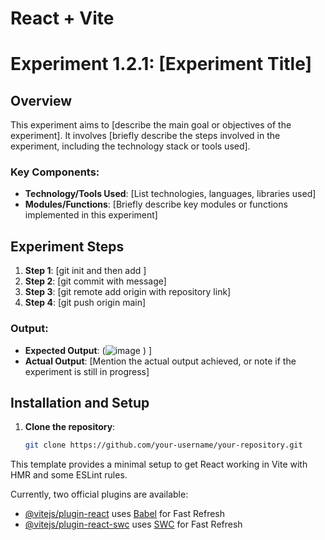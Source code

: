 # React + Vite
# Experiment 1.2.1: [Experiment Title]

## Overview

This experiment aims to [describe the main goal or objectives of the experiment]. It involves [briefly describe the steps involved in the experiment, including the technology stack or tools used].

### Key Components:

- **Technology/Tools Used**: [List technologies, languages, libraries used]
- **Modules/Functions**: [Briefly describe key modules or functions implemented in this experiment]

## Experiment Steps

1. **Step 1**: [git init and then add ]
2. **Step 2**: [git commit with message]
3. **Step 3**: [git remote add origin with repository link]
4. **Step 4**: [git push origin main]
   
### Output:

- **Expected Output**: (![image](https://github.com/user-attachments/assets/937a5ef1-c0ee-480e-ad75-bfd3cab71cf8)
)
]
- **Actual Output**: [Mention the actual output achieved, or note if the experiment is still in progress]

## Installation and Setup

1. **Clone the repository**:
   ```bash
   git clone https://github.com/your-username/your-repository.git

This template provides a minimal setup to get React working in Vite with HMR and some ESLint rules.

Currently, two official plugins are available:

- [@vitejs/plugin-react](https://github.com/vitejs/vite-plugin-react/blob/main/packages/plugin-react/README.md) uses [Babel](https://babeljs.io/) for Fast Refresh
- [@vitejs/plugin-react-swc](https://github.com/vitejs/vite-plugin-react-swc) uses [SWC](https://swc.rs/) for Fast Refresh
